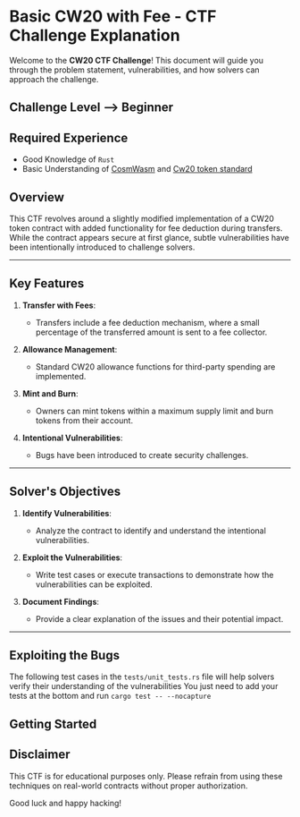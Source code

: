 # Basic CW20 with Fee - CTF Challenge Explanation

Welcome to the **CW20 CTF Challenge**! This document will guide you through the problem statement, vulnerabilities, and how solvers can approach the challenge.
## Challenge Level --> Beginner

## Required Experience
- Good Knowledge of `Rust`
- Basic Understanding of [CosmWasm](https://docs.cosmwasm.com/) and [Cw20 token standard](https://github.com/CosmWasm/cw-plus/blob/main/packages/cw20/README.md) 

## Overview

This CTF revolves around a slightly modified implementation of a CW20 token contract with added functionality for fee deduction during transfers. While the contract appears secure at first glance, subtle vulnerabilities have been intentionally introduced to challenge solvers.

---

## Key Features

1. **Transfer with Fees**:
   - Transfers include a fee deduction mechanism, where a small percentage of the transferred amount is sent to a fee collector.

2. **Allowance Management**:
   - Standard CW20 allowance functions for third-party spending are implemented.

3. **Mint and Burn**:
   - Owners can mint tokens within a maximum supply limit and burn tokens from their account.

4. **Intentional Vulnerabilities**:
   -  Bugs have been introduced to create security challenges.


---

## Solver's Objectives

1. **Identify Vulnerabilities**:
   - Analyze the contract to identify and understand the intentional vulnerabilities.

2. **Exploit the Vulnerabilities**:
   - Write test cases or execute transactions to demonstrate how the vulnerabilities can be exploited.

3. **Document Findings**:
   - Provide a clear explanation of the issues and their potential impact.

---

## Exploiting the Bugs

The following test cases in the `tests/unit_tests.rs` file will help solvers verify their understanding of the vulnerabilities
You just need to add your tests at the bottom and run `cargo test -- --nocapture`

## Getting Started

## Disclaimer

This CTF is for educational purposes only. Please refrain from using these techniques on real-world contracts without proper authorization.

Good luck and happy hacking!
